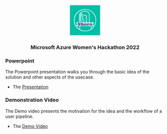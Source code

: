 

<!-- LOGO -->

<br />

<div align="center"><a  href="#top"></a>

<img  src="https://github.com/harshiniKumar/job-portal-for-women/blob/main/source/job_portal/assets/SheroAppLogo.png"  alt="Logo"  width="100"  height="100"> 

<h3 align="center">Microsoft Azure Women's Hackathon 2022</h3>
  
</div> 

<!-- IDEA SUBMISSION-->


### Powerpoint

The Powerpoint presentation walks you through the basic idea of the solution and other aspects of the usecase.
- The [Presentation](https://github.com/harshiniKumar/job-portal-for-women/blob/main/idea/HackOverflow_SheroApp_PowerPoint.pdf)

### Demonstration Video

The Demo video presents the motivation for the idea and the workflow of a user pipeline.
- The [Demo Video](https://github.com/harshiniKumar/job-portal-for-women/blob/main/idea/Demo_Video.mp4)